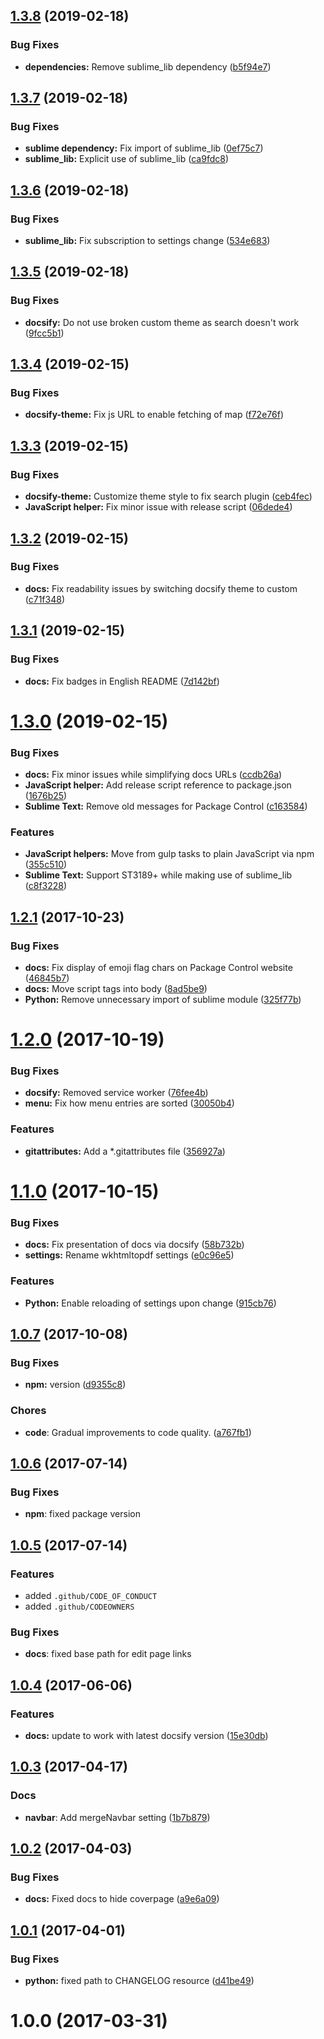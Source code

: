 ## [1.3.8](https://github.com/jrappen/sublime-wkhtmltopdf/compare/1.3.7...1.3.8) (2019-02-18)


### Bug Fixes

* **dependencies:** Remove sublime_lib dependency ([b5f94e7](https://github.com/jrappen/sublime-wkhtmltopdf/commit/b5f94e7))



## [1.3.7](https://github.com/jrappen/sublime-wkhtmltopdf/compare/1.3.6...1.3.7) (2019-02-18)


### Bug Fixes

* **sublime dependency:** Fix import of sublime_lib ([0ef75c7](https://github.com/jrappen/sublime-wkhtmltopdf/commit/0ef75c7))
* **sublime_lib:** Explicit use of sublime_lib ([ca9fdc8](https://github.com/jrappen/sublime-wkhtmltopdf/commit/ca9fdc8))



## [1.3.6](https://github.com/jrappen/sublime-wkhtmltopdf/compare/1.3.5...1.3.6) (2019-02-18)


### Bug Fixes

* **sublime_lib:** Fix subscription to settings change ([534e683](https://github.com/jrappen/sublime-wkhtmltopdf/commit/534e683))



## [1.3.5](https://github.com/jrappen/sublime-wkhtmltopdf/compare/1.3.4...1.3.5) (2019-02-18)


### Bug Fixes

* **docsify:** Do not use broken custom theme as search doesn't work ([9fcc5b1](https://github.com/jrappen/sublime-wkhtmltopdf/commit/9fcc5b1))



## [1.3.4](https://github.com/jrappen/sublime-wkhtmltopdf/compare/1.3.3...1.3.4) (2019-02-15)


### Bug Fixes

* **docsify-theme:** Fix js URL to enable fetching of map ([f72e76f](https://github.com/jrappen/sublime-wkhtmltopdf/commit/f72e76f))



## [1.3.3](https://github.com/jrappen/sublime-wkhtmltopdf/compare/1.3.2...1.3.3) (2019-02-15)


### Bug Fixes

* **docsify-theme:** Customize theme style to fix search plugin ([ceb4fec](https://github.com/jrappen/sublime-wkhtmltopdf/commit/ceb4fec))
* **JavaScript helper:** Fix minor issue with release script ([06dede4](https://github.com/jrappen/sublime-wkhtmltopdf/commit/06dede4))



## [1.3.2](https://github.com/jrappen/sublime-wkhtmltopdf/compare/1.3.1...1.3.2) (2019-02-15)


### Bug Fixes

* **docs:** Fix readability issues by switching docsify theme to custom ([c71f348](https://github.com/jrappen/sublime-wkhtmltopdf/commit/c71f348))



## [1.3.1](https://github.com/jrappen/sublime-wkhtmltopdf/compare/1.3.0...1.3.1) (2019-02-15)


### Bug Fixes

* **docs:** Fix badges in English README ([7d142bf](https://github.com/jrappen/sublime-wkhtmltopdf/commit/7d142bf))



# [1.3.0](https://github.com/jrappen/sublime-wkhtmltopdf/compare/1.2.1...1.3.0) (2019-02-15)


### Bug Fixes

* **docs:** Fix minor issues while simplifying docs URLs ([ccdb26a](https://github.com/jrappen/sublime-wkhtmltopdf/commit/ccdb26a))
* **JavaScript helper:** Add release script reference to package.json ([1676b25](https://github.com/jrappen/sublime-wkhtmltopdf/commit/1676b25))
* **Sublime Text:** Remove old messages for Package Control ([c163584](https://github.com/jrappen/sublime-wkhtmltopdf/commit/c163584))


### Features

* **JavaScript helpers:** Move from gulp tasks to plain JavaScript via npm ([355c510](https://github.com/jrappen/sublime-wkhtmltopdf/commit/355c510))
* **Sublime Text:** Support ST3189+ while making use of sublime_lib ([c8f3228](https://github.com/jrappen/sublime-wkhtmltopdf/commit/c8f3228))



<a name="1.2.1"></a>
## [1.2.1](https://github.com/jrappen/sublime-wkhtmltopdf/compare/1.2.0...1.2.1) (2017-10-23)

### Bug Fixes

* **docs:** Fix display of emoji flag chars on Package Control website ([46845b7](https://github.com/jrappen/sublime-wkhtmltopdf/commit/46845b7))
* **docs:** Move script tags into body ([8ad5be9](https://github.com/jrappen/sublime-wkhtmltopdf/commit/8ad5be9))
* **Python:** Remove unnecessary import of sublime module ([325f77b](https://github.com/jrappen/sublime-wkhtmltopdf/commit/325f77b))

<a name="1.2.0"></a>
# [1.2.0](https://github.com/jrappen/sublime-wkhtmltopdf/compare/1.1.0...1.2.0) (2017-10-19)

### Bug Fixes

* **docsify:** Removed service worker ([76fee4b](https://github.com/jrappen/sublime-wkhtmltopdf/commit/76fee4b))
* **menu:** Fix how menu entries are sorted ([30050b4](https://github.com/jrappen/sublime-wkhtmltopdf/commit/30050b4))

### Features

* **gitattributes:** Add a \*.gitattributes file ([356927a](https://github.com/jrappen/sublime-wkhtmltopdf/commit/356927a))

<a name="1.1.0"></a>
# [1.1.0](https://github.com/jrappen/sublime-wkhtmltopdf/compare/1.0.7...1.1.0) (2017-10-15)

### Bug Fixes

* **docs:** Fix presentation of docs via docsify ([58b732b](https://github.com/jrappen/sublime-wkhtmltopdf/commit/58b732b))
* **settings:** Rename wkhtmltopdf settings ([e0c96e5](https://github.com/jrappen/sublime-wkhtmltopdf/commit/e0c96e5))

### Features

* **Python:** Enable reloading of settings upon change ([915cb76](https://github.com/jrappen/sublime-wkhtmltopdf/commit/915cb76))

<a name="1.0.7"></a>
## [1.0.7](https://github.com/jrappen/sublime-wkhtmltopdf/compare/1.0.6...1.0.7) (2017-10-08)

### Bug Fixes

* **npm:** version ([d9355c8](https://github.com/jrappen/sublime-wkhtmltopdf/commit/d9355c8))

### Chores

* **code**: Gradual improvements to code quality. ([a767fb1](https://github.com/jrappen/sublime-wkhtmltopdf/commit/a767fb1))

<a name="1.0.6"></a>
## [1.0.6](https://github.com/jrappen/sublime-distractionless/compare/1.0.5...1.0.6) (2017-07-14)

### Bug Fixes

* **npm**: fixed package version

<a name="1.0.5"></a>
## [1.0.5](https://github.com/jrappen/sublime-distractionless/compare/1.0.4...1.0.5) (2017-07-14)

### Features

* added `.github/CODE_OF_CONDUCT`
* added `.github/CODEOWNERS`

### Bug Fixes

* **docs**: fixed base path for edit page links

<a name="1.0.4"></a>
## [1.0.4](https://github.com/jrappen/sublime-wkhtmltopdf/compare/1.0.3...v1.0.4) (2017-06-06)

### Features

* **docs:** update to work with latest docsify version ([15e30db](https://github.com/jrappen/sublime-wkhtmltopdf/commit/15e30db))

<a name="1.0.3"></a>
## [1.0.3](https://github.com/jrappen/sublime-wkhtmltopdf/compare/1.0.2...1.0.3) (2017-04-17)

### Docs

* **navbar**: Add mergeNavbar setting ([1b7b879](https://github.com/jrappen/sublime-wkhtmltopdf/commit/1b7b879))

<a name="1.0.2"></a>
## [1.0.2](https://github.com/jrappen/sublime-wkhtmltopdf/compare/1.0.1...1.0.2) (2017-04-03)

### Bug Fixes

* **docs:** Fixed docs to hide coverpage ([a9e6a09](https://github.com/jrappen/sublime-wkhtmltopdf/commit/a9e6a09))

<a name="1.0.1"></a>
## [1.0.1](https://github.com/jrappen/sublime-wkhtmltopdf/compare/1.0.0...1.0.1) (2017-04-01)

### Bug Fixes

* **python:** fixed path to CHANGELOG resource ([d41be49](https://github.com/jrappen/sublime-wkhtmltopdf/commit/d41be49))

<a name="1.0.0"></a>
# 1.0.0 (2017-03-31)
